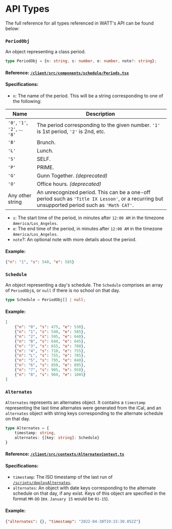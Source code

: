 # API Types
The full reference for all types referenced in WATT's API can be found below:

### `PeriodObj`
An object representing a class period.
```ts
type PeriodObj = {n: string, s: number, e: number, note?: string};
```
#### Reference: [`/client/src/components/schedule/Periods.tsx`](https://github.com/GunnWATT/watt/blob/main/client/src/components/schedule/Periods.tsx#L24)

#### Specifications:
- `n`: The name of the period. This will be a string corresponding to one of the following:

| Name                           | Description                                                                                                                                   |
|--------------------------------|-----------------------------------------------------------------------------------------------------------------------------------------------|
| `'0'`, `'1'`, `'2'`, ... `'8'` | The period corresponding to the given number. `'1'` is 1st period, `'2'` is 2nd, etc.                                                         |
| `'B'`                          | Brunch.                                                                                                                                       |
| `'L'`                          | Lunch.                                                                                                                                        |
| `'S'`                          | SELF.                                                                                                                                         |
| `'P'`                          | PRIME.                                                                                                                                        |
| `'G'`                          | Gunn Together. *(deprecated)*                                                                                                                 |
| `'O'`                          | Office hours. *(deprecated)*                                                                                                                  |
| Any other string               | An unrecognized period. This can be a one-off period such as `'Title IX Lesson'`, or a recurring but unsupported period such as `'Math CAT'`. |

- `s`: The start time of the period, in minutes after `12:00 AM` in the timezone `America/Los_Angeles`.
- `e`: The end time of the period, in minutes after `12:00 AM` in the timezone `America/Los_Angeles`.
- `note`?: An optional note with more details about the period.

#### Example:
```json
{"n": "1", "s": 540, "e": 585}
```

### `Schedule`
An object representing a day's schedule. The `Schedule` comprises an array of `PeriodObj`s, or `null` if there is no 
school on that day.
```ts
type Schedule = PeriodObj[] | null;
```

#### Example:
```json
[
    {"n": "0", "s": 475, "e": 530},
    {"n": "1", "s": 540, "e": 585},
    {"n": "2", "s": 595, "e": 640},
    {"n": "B", "s": 640, "e": 645},
    {"n": "3", "s": 655, "e": 700},
    {"n": "4", "s": 710, "e": 755},
    {"n": "L", "s": 755, "e": 785},
    {"n": "5", "s": 795, "e": 840},
    {"n": "6", "s": 850, "e": 895},
    {"n": "7", "s": 905, "e": 950},
    {"n": "8", "s": 960, "e": 1005}
]
```

### `Alternates`
`Alternates` represents an alternates object. It contains a `timestamp` representing the last time alternates were
generated from the iCal, and an `alternates` object with string keys corresponding to the alternate schedule on that day.
```ts
type Alternates = {
    timestamp: string,
    alternates: {[key: string]: Schedule}
}
```
#### Reference: [`/client/src/contexts/AlternatesContext.ts`](https://github.com/GunnWATT/watt/blob/main/client/src/contexts/AlternatesContext.ts#L5-L8)

#### Specifications:
- `timestamp`: The ISO timestamp of the last run of [`/scripts/deployAlternates`](https://github.com/GunnWATT/watt/tree/main/scripts#deploy-alternates).
- `alternates`: An object with date keys corresponding to the alternate schedule on that day, if any exist. Keys of this 
  object are specified in the format `MM-DD` (ex. `January 15` would be `01-15`).

#### Example:
```json
{"alternates": {}, "timestamp": "2022-04-30T19:15:30.052Z"}
```
